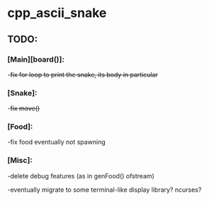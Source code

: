 # **cpp_ascii_snake**


## **TODO:**


### **[Main][board()]:**
-~~fix for loop to print the snake, its body in particular~~

### [Snake]:
-~~fix move()~~

### [Food]:
-fix food eventually not spawning


### [Misc]:
-delete debug features (as in genFood() ofstream)

-eventually migrate to some terminal-like display library? ncurses? 
